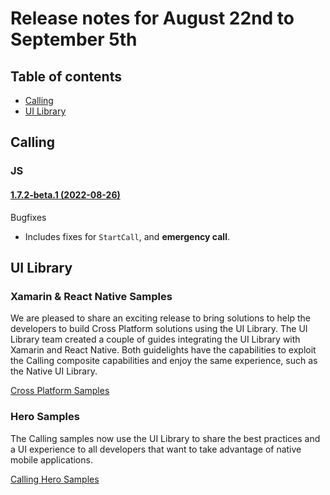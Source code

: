 # Release notes for August 22nd to September 5th

## Table of contents

* [Calling](#calling)
* [UI Library](#ui-library)

## Calling

### JS

#### [1.7.2-beta.1 (2022-08-26)](https://github.com/Azure/Communication/blob/master/releasenotes/acs-javascript-calling-library-release-notes.md#172-beta1-2022-08-26)
Bugfixes
- Includes fixes for `StartCall`, and **emergency call**.

## UI Library

### Xamarin & React Native Samples
We are pleased to share an exciting release to bring solutions to help the developers to build Cross Platform solutions using the UI Library. The UI Library team created a couple of guides integrating the UI Library with Xamarin and React Native. Both guidelights have the capabilities to exploit the Calling composite capabilities and enjoy the same experience, such as the Native UI Library.

[Cross Platform Samples](https://docs.microsoft.com/azure/communication-services/samples/ui-library-cross-platform?pivots=platform-xamarin)

### Hero Samples
The Calling samples now use the UI Library to share the best practices and a UI experience to all developers that want to take advantage of native mobile applications.

[Calling Hero Samples](https://docs.microsoft.com/azure/communication-services/samples/calling-hero-sample?pivots=platform-ios)
